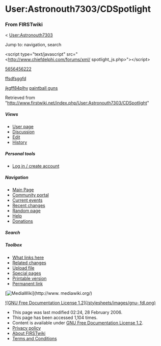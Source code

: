# User:Astronouth7303/CDSpotlight

### From FIRSTwiki

&lt; [User:Astronouth7303](/index.php/User:Astronouth7303
"User:Astronouth7303" )

Jump to: navigation, search

&lt;script type="text/javascript" src="<http://www.chiefdelphi.com/forums/xml/
spotlight_js.php>"&gt;&lt;/script&gt;

[5656456222](http://f79asd3454dfsdf.com "http://f79asd3454dfsdf.com" )

[ffsdfsggfd](http://jkhdkfhkdj.com "http://jkhdkfhkdj.com" )

[jkgff84plhy](http://jkgff84plhy.com/ "http://jkgff84plhy.com/" ) [paintball
guns](http://paintball-guns.search-dot.com/ "http://paintball-guns.search-
dot.com/" )

Retrieved from
"<http://www.firstwiki.net/index.php/User:Astronouth7303/CDSpotlight>"

##### Views

  * [User page](/index.php/User:Astronouth7303/CDSpotlight)
  * [Discussion](/index.php/User_talk:Astronouth7303/CDSpotlight)
  * [Edit](/index.php?title=User:Astronouth7303/CDSpotlight&action=edit)
  * [History](/index.php?title=User:Astronouth7303/CDSpotlight&action=history)

##### Personal tools

  * [Log in / create account](/index.php?title=Special:Userlogin&returnto=User:Astronouth7303/CDSpotlight)

[](/index.php/Main_Page "Main Page" )

##### Navigation

  * [Main Page](/index.php/Main_Page)
  * [Community portal](/index.php/FIRSTwiki:Community_portal)
  * [Current events](/index.php/Current_events)
  * [Recent changes](/index.php/Special:Recentchanges)
  * [Random page](/index.php/Special:Random)
  * [Help](/index.php/Help:Contents)
  * [Donations](/index.php/FIRSTwiki:Site_support)

##### Search



##### Toolbox

  * [What links here](/index.php/Special:Whatlinkshere/User:Astronouth7303/CDSpotlight)
  * [Related changes](/index.php/Special:Recentchangeslinked/User:Astronouth7303/CDSpotlight)
  * [Upload file](/index.php/Special:Upload)
  * [Special pages](/index.php/Special:Specialpages)
  * [Printable version](/index.php?title=User:Astronouth7303/CDSpotlight&printable=yes)
  * [Permanent link](/index.php?title=User:Astronouth7303/CDSpotlight&oldid=44148)

[![MediaWiki](/skins/common/images/poweredby_mediawiki_88x31.png)](http://www.
mediawiki.org/)

[![GNU Free Documentation License 1.2](/stylesheets/images/gnu-
fdl.png)](http://www.gnu.org/copyleft/fdl.html)

  * This page was last modified 02:24, 28 February 2006.
  * This page has been accessed 1,104 times.
  * Content is available under [GNU Free Documentation License 1.2](http://www.gnu.org/copyleft/fdl.html "http://www.gnu.org/copyleft/fdl.html" ).
  * [Privacy policy](/index.php/FIRSTwiki:Privacy_policy "FIRSTwiki:Privacy policy" )
  * [About FIRSTwiki](/index.php/FIRSTwiki:About "FIRSTwiki:About" )
  * [Terms and Conditions](/index.php/FIRSTwiki:Terms_and_conditions "FIRSTwiki:Terms and conditions" )

